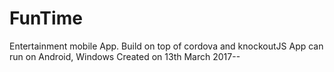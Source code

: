 # FunTime
Entertainment mobile App. Build on top of cordova and knockoutJS
App can run on Android, Windows
Created on 13th March 2017--
